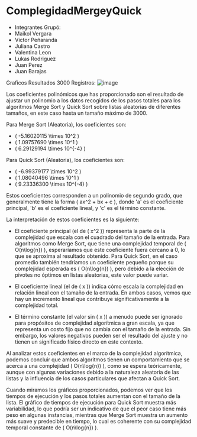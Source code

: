 # ComplegidadMergeyQuick

- Integrantes Grupó:
- Maikol Vergara
- Victor Peñaranda
- Juliana Castro 
- Valentina Leon
- Lukas Rodriguez
- Juan Perez
- Juan Barajas

Graficos Resultados 3000 Registros:
![image](https://github.com/maikolUniversidad/ComplegidadMergeyQuick/assets/112012566/c5c68ac9-b7af-4d24-a342-fa10fb47583b)



Los coeficientes polinómicos que has proporcionado son el resultado de ajustar un polinomio a los datos recogidos de los pasos totales para los algoritmos Merge Sort y Quick Sort sobre listas aleatorias de diferentes tamaños, en este caso hasta un tamaño máximo de 3000.

Para Merge Sort (Aleatoria), los coeficientes son:
- \( -5.16020115 \times 10^2 \)
- \( 1.09757690 \times 10^1 \)
- \( 6.29129194 \times 10^{-4} \)

Para Quick Sort (Aleatoria), los coeficientes son:
- \( -6.99379177 \times 10^2 \)
- \( 1.08040496 \times 10^1 \)
- \( 9.23336300 \times 10^{-4} \)

Estos coeficientes corresponden a un polinomio de segundo grado, que generalmente tiene la forma \( ax^2 + bx + c \), donde 'a' es el coeficiente principal, 'b' es el coeficiente lineal, y 'c' es el término constante.

La interpretación de estos coeficientes es la siguiente:

- El coeficiente principal (el de \( x^2 \)) representa la parte de la complejidad que escala con el cuadrado del tamaño de la entrada. Para algoritmos como Merge Sort, que tiene una complejidad temporal de \( O(n\log{n}) \), esperaríamos que este coeficiente fuera cercano a 0, lo que se aproxima al resultado obtenido. Para Quick Sort, en el caso promedio también tendríamos un coeficiente pequeño porque su complejidad esperada es \( O(n\log{n}) \), pero debido a la elección de pivotes no óptimos en listas aleatorias, este valor puede variar.
  
- El coeficiente lineal (el de \( x \)) indica cómo escala la complejidad en relación lineal con el tamaño de la entrada. En ambos casos, vemos que hay un incremento lineal que contribuye significativamente a la complejidad total.

- El término constante (el valor sin \( x \)) a menudo puede ser ignorado para propósitos de complejidad algorítmica a gran escala, ya que representa un costo fijo que no cambia con el tamaño de la entrada. Sin embargo, los valores negativos pueden ser el resultado del ajuste y no tienen un significado físico directo en este contexto.

Al analizar estos coeficientes en el marco de la complejidad algorítmica, podemos concluir que ambos algoritmos tienen un comportamiento que se acerca a una complejidad \( O(n\log{n}) \), como se espera teóricamente, aunque con algunas variaciones debido a la naturaleza aleatoria de las listas y la influencia de los casos particulares que afectan a Quick Sort.

Cuando miramos los gráficos proporcionados, podemos ver que los tiempos de ejecución y los pasos totales aumentan con el tamaño de la lista. El gráfico de tiempos de ejecución para Quick Sort muestra más variabilidad, lo que podría ser un indicativo de que el peor caso tiene más peso en algunas instancias, mientras que Merge Sort muestra un aumento más suave y predecible en tiempo, lo cual es coherente con su complejidad temporal constante de \( O(n\log{n}) \).
